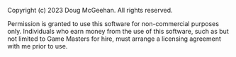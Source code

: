 Copyright (c) 2023 Doug McGeehan. All rights reserved.

Permission is granted to use this software for non-commercial purposes only.
Individuals who earn money from the use of this software, such as but not limited to Game Masters for hire, must arrange a licensing agreement with me prior to use.
